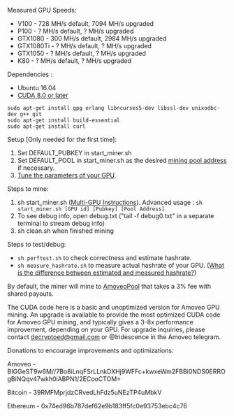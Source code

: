 Measured GPU Speeds:
- V100 - 728 MH/s default, 7094 MH/s upgraded
- P100 - ? MH/s default, ? MH/s upgraded
- GTX1080 - 300 MH/s default, 2984 MH/s upgraded 
- GTX1080Ti - ? MH/s default, ? MH/s upgraded
- GTX1050 - ? MH/s default, ? MH/s upgraded
- K80 - ? MH/s default, ? MH/s upgraded

Dependencies :
- Ubuntu 16.04
- [CUDA 8.0 or later](https://askubuntu.com/a/799185)
```
sudo apt-get install gpg erlang libncurses5-dev libssl-dev unixodbc-dev g++ git
sudo apt-get install build-essential
sudo apt-get install curl
```

Setup [Only needed for the first time]:
1. Set DEFAULT_PUBKEY in start_miner.sh
2. Set DEFAULT_POOL in start_miner.sh as the desired [mining pool address](https://github.com/decryptoed/amoveo-cuda-miner/blob/master/docs/pools.md) if necessary.
3. [Tune the parameters of your GPU](https://github.com/decryptoed/amoveo-cuda-miner/blob/master/docs/tuning.md).

Steps to mine:
1. sh start_miner.sh ([Multi-GPU Instructions](https://github.com/decryptoed/amoveo-cuda-miner/blob/master/docs/Multi-GPU.md)). Advanced usage : `sh start_miner.sh [GPU id] [Pubkey] [Pool Address]`
2. To see debug info, open debug.txt ("tail -f debug0.txt" in a separate terminal to stream debug info)
3. sh clean.sh when finished mining

Steps to test/debug:
- `sh perftest.sh` to check correctness and estimate hashrate.
- `sh measure_hashrate.sh` to measure actual hashrate of your GPU. ([What is the difference between estimated and measured hashrate?](https://github.com/decryptoed/amoveo-cuda-miner/blob/master/docs/hashrate.md))

By default, the miner will mine to [AmoveoPool](http://amoveopool2.com/) that takes a 3% fee with shared payouts.

The CUDA code here is a basic and unoptimized version for Amoveo GPU mining. An upgrade is available to provide the most optimized CUDA code for Amoveo GPU mining, and typically gives a 3-8x performance improvement, depending on your GPU. For upgrade inquiries, please contact decryptoed@gmail.com or @Iridescence in the Amoveo telegram.

Donations to encourage improvements and optimizations:

Amoveo - BIGGeST9w6M//7Bo8iLnqFSrLLnkDXHj9WFFc+kwxeWm2FBBi0NDS0ERROgBiNQqv47wkh0iABPN1/2ECooCTOM=

Bitcoin - 39RMFMprjdzCRvedLhFdz5uNEzTP4uMbkV

Ethereum - 0x74ed96b787def62e9b183ff5fc0e93753ebc4c76